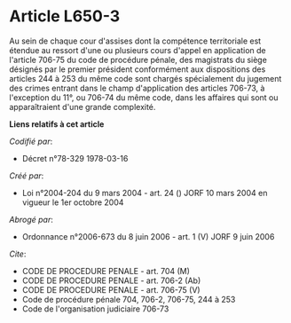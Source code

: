 # Article L650-3

Au sein de chaque cour d'assises dont la compétence territoriale est étendue au ressort d'une ou plusieurs cours d'appel en
application de l'article 706-75 du code de procédure pénale, des magistrats du siège désignés par le premier président
conformément aux dispositions des articles 244 à 253 du même code sont chargés spécialement du jugement des crimes entrant
dans le champ d'application des articles 706-73, à l'exception du 11°, ou 706-74 du même code, dans les affaires qui sont ou
apparaîtraient d'une grande complexité.

**Liens relatifs à cet article**

_Codifié par_:

  - Décret n°78-329 1978-03-16

_Créé par_:

  - Loi n°2004-204 du 9 mars 2004 - art. 24 () JORF 10 mars 2004 en vigueur le 1er octobre 2004

_Abrogé par_:

  - Ordonnance n°2006-673 du 8 juin 2006 - art. 1 (V) JORF 9 juin 2006

_Cite_:

  - CODE DE PROCEDURE PENALE - art. 704 (M)
  - CODE DE PROCEDURE PENALE - art. 706-2 (Ab)
  - CODE DE PROCEDURE PENALE - art. 706-75 (V)
  - Code de procédure pénale 704, 706-2, 706-75, 244 à 253
  - Code de l'organisation judiciaire 706-73
